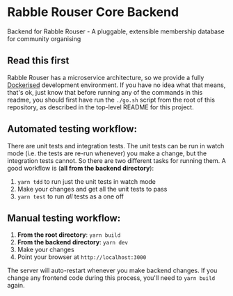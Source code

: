 # Rabble Rouser Core Backend

Backend for Rabble Rouser - A pluggable, extensible membership database for community organising

## Read this first
Rabble Rouser has a microservice architecture, so we provide a fully [Dockerised](https://www.docker.com/) development
environment. If you have no idea what that means, that's ok, just know that before running any of the commands in this
readme, you should first have run the `./go.sh` script from the root of this repository, as described in the top-level
README for this project.

## Automated testing workflow:

There are unit tests and integration tests. The unit tests can be run in watch mode (i.e. the tests are re-run whenever)
you make a change, but the integration tests cannot. So there are two different tasks for running them. A good workflow
is (**all from the backend directory**):

1. `yarn tdd` to run just the unit tests in watch mode
2. Make your changes and get all the unit tests to pass
3. `yarn test` to run *all* tests as a one off

## Manual testing workflow:

1. **From the root directory**: `yarn build`
2. **From the backend directory**: `yarn dev`
3. Make your changes
4. Point your browser at `http://localhost:3000`

The server will auto-restart whenever you make backend changes. If you change any frontend code during this process,
you'll need to `yarn build` again.
